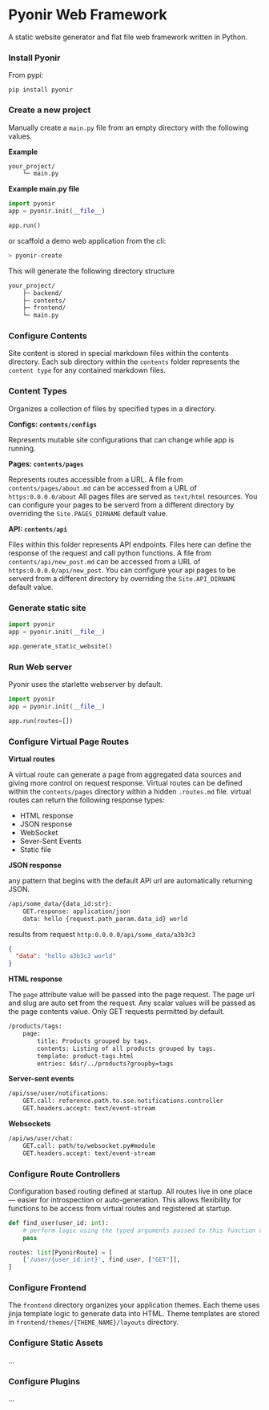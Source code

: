 # Pyonir Web Framework

A static website generator and flat file web framework written in Python.

### Install Pyonir

From pypi:

`pip install pyonir`


### Create a new project

Manually create a `main.py` file from an empty directory with the following values.

**Example**
```markdown
your_project/
    └─ main.py
```

**Example main.py file**
```python
import pyonir
app = pyonir.init(__file__)

app.run()
```

or scaffold a demo web application from the cli:

```bash
> pyonir-create
```

This will generate the following directory structure

```md
your_project/
    ├─ backend/
    ├─ contents/
    ├─ frontend/
    └─ main.py
```

### Configure Contents

Site content is stored in special markdown files within the contents directory. 
Each sub directory within the `contents` folder represents the `content type` for any contained markdown files.

### Content Types

Organizes a collection of files by specified types in a directory.

**Configs: `contents/configs`**

Represents mutable site configurations that can change while app is running.

**Pages: `contents/pages`** 

Represents routes accessible from a URL. A file from `contents/pages/about.md` can be accessed from a URL of `https:0.0.0.0/about`
All pages files are served as `text/html` resources. You can configure your pages to be serverd from a different directory by overriding the `Site.PAGES_DIRNAME` default value.

**API: `contents/api`**

Files within this folder represents API endpoints. Files here can define the response of the request and call python functions.
A file from `contents/api/new_post.md` can be accessed from a URL of `https:0.0.0.0/api/new_post`.
You can configure your api pages to be serverd from a different directory by overriding the `Site.API_DIRNAME` default value.


### Generate static site

```python
import pyonir
app = pyonir.init(__file__)

app.generate_static_website()
```

### Run Web server

Pyonir uses the starlette webserver by default.

```python
import pyonir
app = pyonir.init(__file__)

app.run(routes=[])
```

### Configure Virtual Page Routes

**Virtual routes**

A virtual route can generate a page from aggregated data sources and giving more control on request response.
Virtual routes can be defined within the `contents/pages` directory within a hidden `.routes.md` file.
virtual routes can return the following response types:

- HTML response
- JSON response
- WebSocket
- Sever-Sent Events
- Static file

**JSON response** 

any pattern that begins with the default API url are automatically returning JSON.

```md
/api/some_data/{data_id:str}: 
    GET.response: application/json
    data: hello {request.path_param.data_id} world
```

results from request `http:0.0.0.0/api/some_data/a3b3c3`

```json
{
  "data": "hello a3b3c3 world"
}
```

**HTML response**

The `page` attribute value will be passed into the page request. The page url and slug are auto set from the request.
Any scalar values will be passed as the page contents value. Only GET requests permitted by default.

```md
/products/tags: 
    page:
        title: Products grouped by tags.
        contents: Listing of all products grouped by tags.
        template: product-tags.html
        entries: $dir/../products?groupby=tags
```

**Server-sent events**

```md
/api/sse/user/notifications:
    GET.call: reference.path.to.sse.notifications.controller
    GET.headers.accept: text/event-stream
```

**Websockets**

```md
/api/ws/user/chat:
    GET.call: path/to/websocket.py#module
    GET.headers.accept: text/event-stream
```


### Configure Route Controllers

Configuration based routing defined at startup. All routes live in one place — easier for introspection or auto-generation.
This allows flexibility for functions to be access from virtual routes and registered at startup.

```python
def find_user(user_id: int):
    # perform logic using the typed arguments passed to this function on request
    pass

routes: list[PyonirRoute] = [
    ['/user/{user_id:int}', find_user, ["GET"]],
]
```

### Configure Frontend

The `frontend` directory organizes your application themes. Each theme uses jinja template logic to generate data into
HTML. Theme templates are stored in `frontend/themes/{THEME_NAME}/layouts` directory.

### Configure Static Assets
...

### Configure Plugins
...